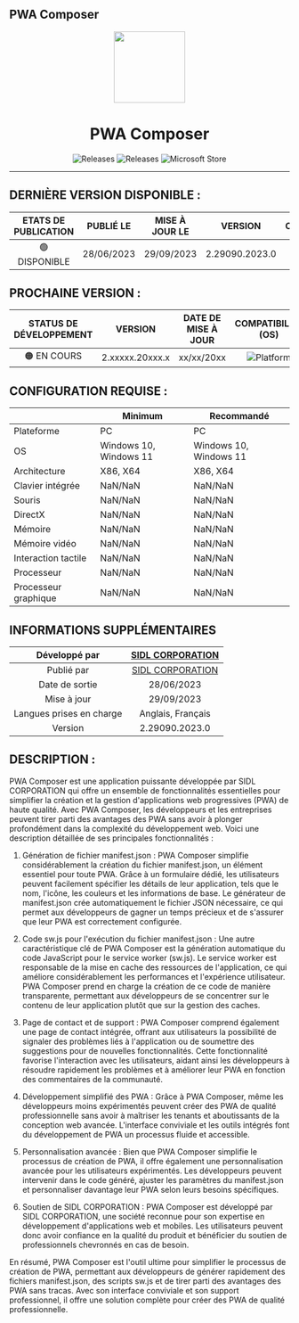 ﻿## PWA Composer

<p align="center">
  <img width="128" align="center" src="https://store-images.s-microsoft.com/image/apps.31943.14266134008124856.4ee1c0db-4115-47ba-8cf9-689949c428e6.c48e6206-0397-46bb-a8fa-846c8cc14216?w=120">
</p>
<h1 align="center">
  PWA Composer
</h1>
<p align="center">
  <a style="text-decoration:none" href="https://github.com/SIDL-C0R0RATI0N/PWA-Composer">
    <img src="https://img.shields.io/github/package-json/v/SIDL-C0R0RATI0N/PWA-Composer?label=VERSION&style=for-the-badge" alt="Releases" />
  </a>
  <a style="text-decoration:none" href="https://github.com/SIDL-C0R0RATI0N/SociaLinkN/releases">
    <img src="https://img.shields.io/github/v/release/SIDL-C0R0RATI0N/PWA-Composer?include_prereleases&sort=date&style=for-the-badge" alt="Releases" />
  </a>
  <a style="text-decoration:none" href="https://www.microsoft.com/store/apps/9PKJR8HZ2RQH">
    <img src="https://img.shields.io/badge/Microsoft%20Store-blue?style=for-the-badge&logo=microsoft" alt="Microsoft Store" />
  </a>
</p>

***

## DERNIÈRE VERSION DISPONIBLE :

| ETATS DE PUBLICATION | PUBLIÉ LE | MISE À JOUR LE | VERSION | CHANGELOG | CERTIFICATION |
| :-: | :-: | :-: | :-: | :-: | :-: |
| 🟢 DISPONIBLE | 28/06/2023 | 29/09/2023 | 2.29090.2023.0 | <a href="https://github.com/SIDL-C0R0RATI0N/PWA-Composer/blob/main/CHANGELOG.md#version-22909020230--29-septembre-2023" target="_blank">EN SAVOIR PLUS</a> | <a href="https://github.com/SIDL-C0R0RATI0N/PWA-Composer/blob/main/RAPPORT/RAPPORT_V0.0000.000.0.pdf" target="_blank">RÉSULTATS DE CERTIFICATION</a> |

## PROCHAINE VERSION :

| STATUS DE DÉVELOPPEMENT | VERSION | DATE DE MISE À JOUR | COMPATIBILITÉ (OS) |
| :-: | :-: | :-: | :-: |
| 🟠 EN COURS | 2.xxxxx.20xxx.x | xx/xx/20xx | <img src="https://img.shields.io/badge/Windows-blue?style=for-the-badge&logo=windows" alt="Platform" /> |

## CONFIGURATION REQUISE :

|            | Minimum | Recommandé |
| ---------- | ------- | ---------- |
| Plateforme | PC | PC |
| OS | Windows 10, Windows 11 | Windows 10, Windows 11 |
| Architecture | X86, X64 | X86, X64 |
| Clavier intégrée | NaN/NaN | NaN/NaN |
| Souris | NaN/NaN | NaN/NaN |
| DirectX | NaN/NaN | NaN/NaN |
| Mémoire | NaN/NaN | NaN/NaN |
| Mémoire vidéo | NaN/NaN | NaN/NaN |
| Interaction tactile | NaN/NaN | NaN/NaN |
| Processeur | NaN/NaN | NaN/NaN |
| Processeur graphique | NaN/NaN | NaN/NaN |

## INFORMATIONS SUPPLÉMENTAIRES

| Développé par | <a target="_blank" href="https://sidl-corporation.fr/">SIDL CORPORATION</a> |
|:-:|:-:|
| Publié par | <a target="_blank" href="https://apps.microsoft.com/store/search?publisher=SIDL%20CORPORATION">SIDL CORPORATION</a> |
| Date de sortie | 28/06/2023 |
| Mise à jour | 29/09/2023 |
| Langues prises en charge | Anglais, Français |
| Version | 2.29090.2023.0 |

## DESCRIPTION :

PWA Composer est une application puissante développée par SIDL CORPORATION qui offre un ensemble de fonctionnalités essentielles pour simplifier la création et la gestion d'applications web progressives (PWA) de haute qualité. Avec PWA Composer, les développeurs et les entreprises peuvent tirer parti des avantages des PWA sans avoir à plonger profondément dans la complexité du développement web. Voici une description détaillée de ses principales fonctionnalités :

1. Génération de fichier manifest.json :
PWA Composer simplifie considérablement la création du fichier manifest.json, un élément essentiel pour toute PWA. Grâce à un formulaire dédié, les utilisateurs peuvent facilement spécifier les détails de leur application, tels que le nom, l'icône, les couleurs et les informations de base. Le générateur de manifest.json crée automatiquement le fichier JSON nécessaire, ce qui permet aux développeurs de gagner un temps précieux et de s'assurer que leur PWA est correctement configurée.

2. Code sw.js pour l'exécution du fichier manifest.json :
Une autre caractéristique clé de PWA Composer est la génération automatique du code JavaScript pour le service worker (sw.js). Le service worker est responsable de la mise en cache des ressources de l'application, ce qui améliore considérablement les performances et l'expérience utilisateur. PWA Composer prend en charge la création de ce code de manière transparente, permettant aux développeurs de se concentrer sur le contenu de leur application plutôt que sur la gestion des caches.

3. Page de contact et de support :
PWA Composer comprend également une page de contact intégrée, offrant aux utilisateurs la possibilité de signaler des problèmes liés à l'application ou de soumettre des suggestions pour de nouvelles fonctionnalités. Cette fonctionnalité favorise l'interaction avec les utilisateurs, aidant ainsi les développeurs à résoudre rapidement les problèmes et à améliorer leur PWA en fonction des commentaires de la communauté.

4. Développement simplifié des PWA :
Grâce à PWA Composer, même les développeurs moins expérimentés peuvent créer des PWA de qualité professionnelle sans avoir à maîtriser les tenants et aboutissants de la conception web avancée. L'interface conviviale et les outils intégrés font du développement de PWA un processus fluide et accessible.

5. Personnalisation avancée :
Bien que PWA Composer simplifie le processus de création de PWA, il offre également une personnalisation avancée pour les utilisateurs expérimentés. Les développeurs peuvent intervenir dans le code généré, ajuster les paramètres du manifest.json et personnaliser davantage leur PWA selon leurs besoins spécifiques.

6. Soutien de SIDL CORPORATION :
PWA Composer est développé par SIDL CORPORATION, une société reconnue pour son expertise en développement d'applications web et mobiles. Les utilisateurs peuvent donc avoir confiance en la qualité du produit et bénéficier du soutien de professionnels chevronnés en cas de besoin.

En résumé, PWA Composer est l'outil ultime pour simplifier le processus de création de PWA, permettant aux développeurs de générer rapidement des fichiers manifest.json, des scripts sw.js et de tirer parti des avantages des PWA sans tracas. Avec son interface conviviale et son support professionnel, il offre une solution complète pour créer des PWA de qualité professionnelle.
